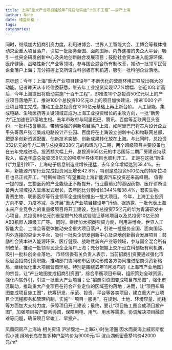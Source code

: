 ```yaml
---
title: 上海“重大产业项目建设年”将启动实施“十百千工程”——房产上海
author: None
date: 楼盘价格 : 
tags: 
categories: 
---
```

同时，继续加大招商引资力度，利用进博会、世界人工智能大会、工博会等载体推动央企重大项目落户，引进一批服务全国、面向国际、内外连接的央企大平台，吸引一批央企研发创新中心及央地创新融合发展项目；鼓励社会资本进入能源环保、医疗健康、战略性新兴产业等领域，参与国企混合所有制改革，推动一批领军民营企业落户上海；充分把握上交所设立科创板有利机遇，吸引一批科创企业落地。
<!-- more -->
原标题：今年：上海“重大产业项目建设年”
不断优化的营商环境正释放出强大的动能。记者昨天从市经信委获悉，继去年工业投资实现17.7%增幅、创近10年新高后，今年上海提出将启动实施“十百千工程”，即推进10个总投资50亿元以上的产业项目落地开工、推进100个总投资10亿元以上的项目加快建设、推进1000个产业项目竣工完成，推动工业总投资在1200亿元基础上再上新台阶。
人工智能、集成电路、生物医药等关键领域正成为上海工业投资增长的主攻方向，一批“新势力”正加速在沪落地生根。去年市政府与阿里巴巴、腾讯、百度等互联网巨头签约，一批科技含量高、带动性强的创新项目落户上海，如阿里巴巴将芯片设计企业平头哥落户张江集成电路设计产业园、百度将在上海设立创新中心和物联网总部，把更多创新资源配置、创新技术突破、创新成果转化放在上海。与此同时，总投资352亿元的华力二期与总投资238亿元的和辉光电二期，两个超级项目主要设备也在去年完成进场，投资额大幅上升，总投资665亿元的中芯国际二期厂房建设持续投入，临近年底总投资359亿元的积塔半导体项目也顺利开工。
正是在这批“新生代”力量引领下，上海电子信息制造业增长迅猛，去年全年增幅达到58.4%。去年，新能源汽车行业完成投资同比增长42.8%，特别是总投资500亿元的特斯拉项目也已正式开工，“特斯拉效应”有望推动上海新能源汽车投资迎来高峰期。
值得一提的是，生物医药的产业能级正不断提升，行业最前沿的基因药物、医疗诊断设备两大领域投入呈爆发式增长，去年同比分别增长344%和38.4%，君实生物、青赛生物、联影医疗等行业领军企业纷纷推出一批大项目。
今年，上海工业投资方向不变、力度不减，拟开展“重大产业项目建设年”行动。据透露，一批代表上海未来产业竞争力的重量级项目将开工建设，包括总投资75亿元的华为青浦研发中心项目，总投资66亿元的重型燃气轮机试验验证基地项目以及总投资10亿元的ABB机器人超级工厂等。
同时，继续加大招商引资力度，利用进博会、世界人工智能大会、工博会等载体推动央企重大项目落户，引进一批服务全国、面向国际、内外连接的央企大平台，吸引一批央企研发创新中心及央地创新融合发展项目；鼓励社会资本进入能源环保、医疗健康、战略性新兴产业等领域，参与国企混合所有制改革，推动一批领军民营企业落户上海；充分把握上交所设立科创板有利机遇，吸引一批科创企业落地。
市经信委有关负责人表示，当前招商引资要通过强化市级层面招商引资职能，推动部门协同和市区联动形成各方协同推进招商引资新格局，继续优化重大项目营商环境。特别是围绕去年11月发布的《上海市产业地图》的宗旨，让“产业地图变成招商引资图”，综合平衡项目布局，组织策划全球资源，强化内联外引，引进一批重大产业项目；让“招商引资图变成项目布局图”，强化市区联动，推动重大产业项目在符合产业定位的区域签约落地；进而，让“项目布局图变成项目施工图”，统筹研发、示范、投资、平台等各类项目，建立重大产业项目全流程服务和管理机制，实施“一项目一服务”，在规划、土地、环境容量、能耗等方面加大支持力度，保障项目开工建设；最终，要让“项目施工图变成项目投产图”，加强项目投产要素协调，保障用电、用气、用水等需求，协调解决项目融资难等问题，确保项目早竣工、早投产。
                        
                        
                        
                        
                                        
                    
                    
                
                    
                    
                    
                
                    
                
凤凰网房产上海站
相关资讯
沪浙腹地—上海2小时生活圈
因水而美海上威尼斯度假小城
绿地长岛在售多种户型均价为9000元/平
淀山湖低密叠墅均价42000元/m²
	                        
	                    
	                        
	                    
